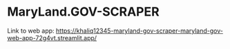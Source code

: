 # MaryLand.GOV-SCRAPER

Link to web app: https://khaliq12345-maryland-gov-scraper-maryland-gov-web-app-72g4vt.streamlit.app/

